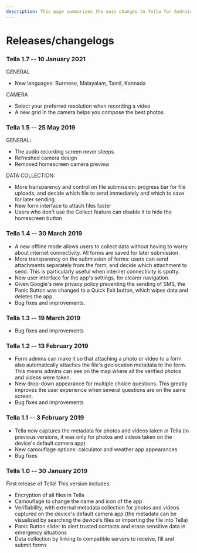 ```yaml
---
description: This page summarizes the main changes to Tella for Android
---
```


# Releases/changelogs

### Tella 1.7 -- 10 January 2021

GENERAL

* New languages: Burmese, Malayalam, Tamil, Kannada&#x20;

CAMERA

* Select your preferred resolution when recording a video
* A new grid in the camera helps you compose the best photos.

### &#x20;

### Tella 1.5 -- 25 May 2019

GENERAL:

* The audio recording screen never sleeps
* Refreshed camera design
* Removed homescreen camera preview

DATA COLLECTION:

* More transparency and control on file submission: progress bar for file uploads, and decide which file to send immediately and which to save for later sending
* New form interface to attach files faster
* Users who don't use the Collect feature can disable it to hide the homescreen button

### Tella 1.4 -- 30 March 2019&#x20;

* A new offline mode allows users to collect data without having to worry about internet connectivity. All forms are saved for later submission.
* More transparency on the submission of forms: users can send attachments separately from the form, and decide which attachment to send. This is particularly useful when internet connectivity is spotty.&#x20;
* New user interface for the app's settings, for clearer navigation.
* Given Google's new privacy policy preventing the sending of SMS, the Panic Button was changed to a Quick Exit button, which wipes data and deletes the app. &#x20;
* Bug fixes and improvements.

### Tella 1.3 -- 19 March 2019

* Bug fixes and improvements

### Tella 1.2 -- 13 February 2019&#x20;

* Form admins can make it so that attaching a photo or video to a form also automatically attaches the file's geolocation metadata  to the form. This means admins can see on the map where all the verified photos and videos were taken.
* New drop-down appearance for multiple choice questions. This greatly improves the user experience when several questions are on the same screen.
* Bug fixes and improvements

### Tella 1.1 -- 3 February 2019&#x20;

* Tella now captures the metadata for photos and videos taken _in_ Tella (in previous versions, it was only for photos and videos taken on the device's default camera app)
* New camouflage options: calculator and weather app appearances
* Bug fixes

### Tella 1.0 -- 30 January 2019

First release of Tella! This version includes:

* Encryption of all files in Tella
* Camouflage to change the name and icon of the app
* Verifiability, with external metadata collection for photos and videos captured on the device's default camera app (the metadata can be visualized by searching the device's files or importing the file into Tella)
* Panic Button slider to alert trusted contacts and erase sensitive data in emergency situations
* Data collection by linking to compatible servers to receive, fill and submit forms
